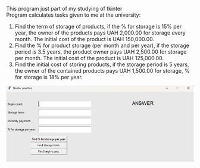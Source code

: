 This program just part of my studying of tkinter<br>
Program calculates tasks given to me at the university:
1. Find the term of storage of products, if the % for storage is 15% per year, the owner of the products pays UAH 2,000.00 for storage every month. The initial cost of the product is UAH 150,000.00.
2. Find the % for product storage (per month and per year), if the storage period is 3.5 years, the product owner pays UAH 2,500.00 for storage per month. The initial cost of the product is UAH 125,000.00.
3. Find the initial cost of storing products, if the storage period is 5 years, the owner of the contained products pays UAH 1,500.00 for storage, % for storage is 18% per year.

![Appearance](https://github.com/Anderli-dev/tkinter_practice/blob/master/assets/Screenshot_1.png?raw=true)